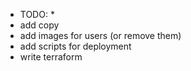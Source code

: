 * TODO: *
* add copy
* add images for users (or remove them)
* add scripts for deployment
* write terraform
